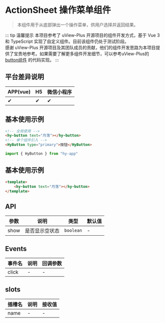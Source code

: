 # ActionSheet 操作菜单组件
> 本组件用于从底部弹出一个操作菜单，供用户选择并返回结果。

::: tip 温馨提示
本项目参考了 uView-Plus 开源项目的组件开发方式，基于 Vue 3 和 TypeScript 实现了自定义组件。目前该组件仍处于测试阶段。<br>
感谢 uView-Plus 开源项目及其团队成员的贡献，他们的组件开发思路为本项目提供了宝贵地参考。如果需要了解更多组件开发细节，可以参考uView-Plus的 [button组件](https://uiadmin.net/uview-plus/components/button.html) 的代码实现。
:::

## 平台差异说明

| APP(vue) | H5 | 微信小程序 |
|----------|----|-------|
| ✔        | ✔  | ✔     |

## 基本使用示例

```html
<!-- 全局使用 -->
<hy-button text="月落"></hy-button>
<!-- 单个组件引入 -->
<HyButton type="primary">按钮</HyButton>
```
```ts
import { HyButton } from "hy-app"
```

## 基本使用示例

```html
<template>
    <hy-button text="月落"></hy-button>
</template>
```

## API

| 参数        | 说明           | 类型             | 默认值 |
| ----------- | -------------- | ---------------- |-----|
| show        | 是否显示空状态 | `boolean`          | -   |

## Events

| 事件名   | 说明 | 回调参数 |
|-------|----|------|
| click | -  | -    |

## slots

| 插槽名  | 说明 | 接收值 |
|------|----|----|
| name | -  | -  |


<demo-model url="pages/components/actionSheet/actionSheet"></demo-model>